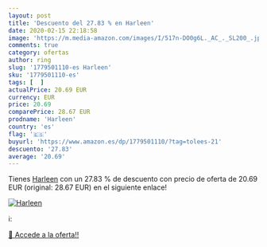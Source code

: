 ```yaml
---
layout: post
title: 'Descuento del 27.83 % en Harleen'
date: 2020-02-15 22:18:58
image: 'https://m.media-amazon.com/images/I/517n-DO0g6L._AC_._SL200_.jpg'
comments: true
category: ofertas
author: ring
slug: '1779501110-es Harleen'
sku: '1779501110-es'
tags: [  ]
actualPrice: 20.69 EUR
currency: EUR
price: 20.69
comparePrice: 28.67 EUR
prodname: 'Harleen'
country: 'es'
flag: '🇪🇸'
buyurl: 'https://www.amazon.es/dp/1779501110/?tag=tolees-21'
descuento: '27.83'
average: '20.69'
---
```


Tienes [Harleen](https://www.amazon.es/dp/1779501110/?tag=tolees-21) con un 27.83 % de descuento con precio de oferta de 20.69 EUR (original: 28.67 EUR) en el siguiente enlace!

[![Harleen](https://m.media-amazon.com/images/I/517n-DO0g6L._AC_._SL200_.jpg)](https://www.amazon.es/dp/1779501110/?tag=tolees-21)

ℹ️:


[🛒 Accede a la oferta!!](https://www.amazon.es/dp/1779501110/?tag=tolees-21)
